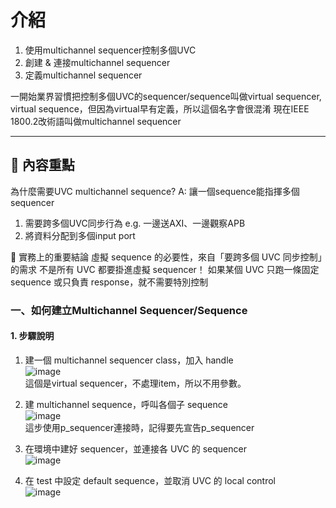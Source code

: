 # 介紹
 
1. 使用multichannel sequencer控制多個UVC  
2. 創建 & 連接multichannel sequencer
3. 定義multichannel sequencer


一開始業界習慣把控制多個UVC的sequencer/sequence叫做virtual sequencer, virtual sequence，但因為virtual早有定義，所以這個名字會很混淆
現在IEEE 1800.2改術語叫做multichannel sequencer

---
 
## 📌 內容重點
為什麼需要UVC multichannel sequence?
A: 讓一個sequence能指揮多個sequencer
1. 需要跨多個UVC同步行為 e.g. 一邊送AXI、一邊觀察APB
2. 將資料分配到多個input port

🎯 實務上的重要結論
虛擬 sequence 的必要性，來自「要跨多個 UVC 同步控制」的需求
不是所有 UVC 都要掛進虛擬 sequencer！
如果某個 UVC 只跑一條固定 sequence 或只負責 response，就不需要特別控制


### 一、如何建立Multichannel Sequencer/Sequence
 
#### 1. 步驟說明
1. 建一個 multichannel sequencer class，加入 handle  
![image](https://github.com/user-attachments/assets/a15cedf0-270f-41f0-a3a4-67aa08431629)  
這個是virtual sequencer，不處理item，所以不用參數。
  
2. 建 multichannel sequence，呼叫各個子 sequence  
![image](https://github.com/user-attachments/assets/d11c939f-a75f-4c59-9dca-56508d5a79b3)  
這步使用p_sequencer連接時，記得要先宣告p_sequencer

3. 在環境中建好 sequencer，並連接各 UVC 的 sequencer  
![image](https://github.com/user-attachments/assets/8666487e-f7f1-4f1b-ac05-2ee28f53f1f9)

4. 在 test 中設定 default sequence，並取消 UVC 的 local control  
![image](https://github.com/user-attachments/assets/5c07f63c-cf13-4551-b11a-5ed65dc1f71a)
